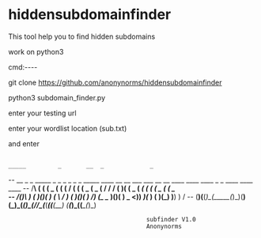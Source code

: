 # hiddensubdomainfinder
This tool help you to find hidden subdomains




work on python3 




cmd:----



git clone https://github.com/anonynorms/hiddensubdomainfinder




python3 subdomain_finder.py



enter your testing url



enter your wordlist location (sub.txt)



and enter





                                                                             _____         _       __  _             _             
   

--     __   _  _ _____ _  _ _  _ _  _ _____ ____ __  __ ___ ___ __  __ ____ ____ ____ _  _ ____ ____ ____ 
--    /__\ ( \( (  _  ( \( ( \/ ( \( (  _  (  _ (  \/  / __/ __(  )(  (  _ ( ___(_  _( \( (  _ ( ___(  _ \
--   /(__)\ )  ( )(_)( )  ( \  / )  ( )(_)( )   /)    (\__ \__ \)(__)( ) _ <)__) _)(_ )  ( )(_) )__) )   /
--  (__)(__(_)\_(_____(_)\_)(__)(_)\_(_____(_)\_(_/\/\_(___(___(______(____(__) (____(_)\_(____(____(_)\_)

                        

                                           subfinder V1.0
                                           Anonynorms


